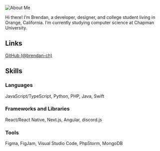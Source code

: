 ![About Me](/static/about.jpeg)

Hi there! I’m Brendan, a developer, designer, and college student living in Orange, California. I’m currently studying computer science at Chapman University.

## Links
[GitHub (@brendan-ch)](https://github.com/brendan-ch)

## Skills
### Languages
JavaScript/TypeScript, Python, PHP, Java, Swift

### Frameworks and Libraries
React/React Native, Next.js, Angular, discord.js

### Tools
Figma, FigJam, Visual Studio Code, PhpStorm, MongoDB